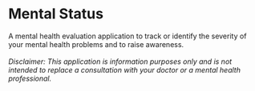# Mental Status
A mental health evaluation application to track or identify the severity of your mental health problems and to raise awareness.
<br><br>
<i>Disclaimer: This application is information purposes only and is not intended to replace a consultation with your doctor or a mental health professional.</i>
